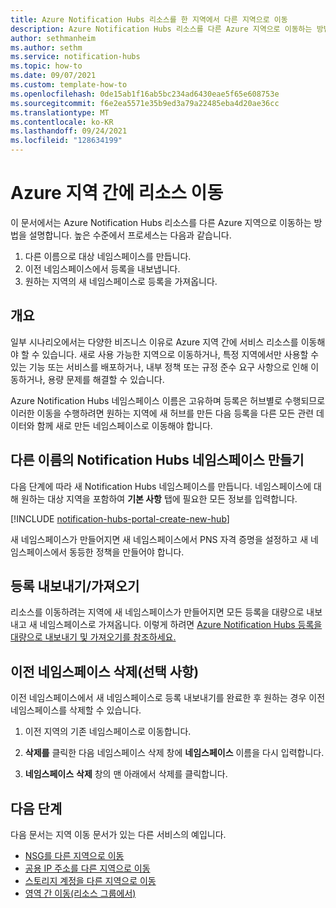 ```yaml
---
title: Azure Notification Hubs 리소스를 한 지역에서 다른 지역으로 이동
description: Azure Notification Hubs 리소스를 다른 Azure 지역으로 이동하는 방법을 알아봅니다.
author: sethmanheim
ms.author: sethm
ms.service: notification-hubs
ms.topic: how-to
ms.date: 09/07/2021
ms.custom: template-how-to
ms.openlocfilehash: 0de15ab1f16ab5bc234ad6430eae5f65e608753e
ms.sourcegitcommit: f6e2ea5571e35b9ed3a79a22485eba4d20ae36cc
ms.translationtype: MT
ms.contentlocale: ko-KR
ms.lasthandoff: 09/24/2021
ms.locfileid: "128634199"
---
```

# <a name="move-resources-between-azure-regions"></a>Azure 지역 간에 리소스 이동

이 문서에서는 Azure Notification Hubs 리소스를 다른 Azure 지역으로 이동하는 방법을 설명합니다. 높은 수준에서 프로세스는 다음과 같습니다.

1. 다른 이름으로 대상 네임스페이스를 만듭니다.
1. 이전 네임스페이스에서 등록을 내보냅니다.
1. 원하는 지역의 새 네임스페이스로 등록을 가져옵니다.

## <a name="overview"></a>개요

일부 시나리오에서는 다양한 비즈니스 이유로 Azure 지역 간에 서비스 리소스를 이동해야 할 수 있습니다. 새로 사용 가능한 지역으로 이동하거나, 특정 지역에서만 사용할 수 있는 기능 또는 서비스를 배포하거나, 내부 정책 또는 규정 준수 요구 사항으로 인해 이동하거나, 용량 문제를 해결할 수 있습니다.

Azure Notification Hubs 네임스페이스 이름은 고유하며 등록은 허브별로 수행되므로 이러한 이동을 수행하려면 원하는 지역에 새 허브를 만든 다음 등록을 다른 모든 관련 데이터와 함께 새로 만든 네임스페이스로 이동해야 합니다.

## <a name="create-a-notification-hubs-namespace-with-a-different-name"></a>다른 이름의 Notification Hubs 네임스페이스 만들기

다음 단계에 따라 새 Notification Hubs 네임스페이스를 만듭니다. 네임스페이스에 대해 원하는 대상 지역을 포함하여 **기본 사항** 탭에 필요한 모든 정보를 입력합니다.

[!INCLUDE [notification-hubs-portal-create-new-hub](../../includes/notification-hubs-portal-create-new-hub.md)]

새 네임스페이스가 만들어지면 새 네임스페이스에서 PNS 자격 증명을 설정하고 새 네임스페이스에서 동등한 정책을 만들어야 합니다.

## <a name="exportimport-registrations"></a>등록 내보내기/가져오기

리소스를 이동하려는 지역에 새 네임스페이스가 만들어지면 모든 등록을 대량으로 내보내고 새 네임스페이스로 가져옵니다. 이렇게 하려면 [Azure Notification Hubs 등록을 대량으로 내보내기 및 가져오기를 참조하세요.](export-modify-registrations-bulk.md)

## <a name="delete-the-previous-namespace-optional"></a>이전 네임스페이스 삭제(선택 사항)

이전 네임스페이스에서 새 네임스페이스로 등록 내보내기를 완료한 후 원하는 경우 이전 네임스페이스를 삭제할 수 있습니다.

1. 이전 지역의 기존 네임스페이스로 이동합니다.

2. **삭제를** 클릭한 다음 네임스페이스 삭제 창에 **네임스페이스** 이름을 다시 입력합니다.

3. **네임스페이스** **삭제** 창의 맨 아래에서 삭제를 클릭합니다.

## <a name="next-steps"></a>다음 단계

다음 문서는 지역 이동 문서가 있는 다른 서비스의 예입니다.

- [NSG를 다른 지역으로 이동](/azure/virtual-network/move-across-regions-nsg-portal)
- [공용 IP 주소를 다른 지역으로 이동](/azure/virtual-network/move-across-regions-publicip-portal)
- [스토리지 계정을 다른 지역으로 이동](/azure/storage/common/storage-account-move?toc=%2Fazure%2Fstorage%2Fblobs%2Ftoc.json&tabs=azure-portal)
- [영역 간 이동(리소스 그룹에서)](/azure/resource-mover/move-region-within-resource-group#:~:text=1%20In%20the%20Azure%20portal%2C%20open%20the%20relevant,you%20want%20to%20move.%20...%20More%20items...%20)
